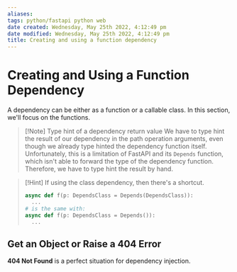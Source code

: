 ```yaml
---
aliases: 
tags: python/fastapi python web 
date created: Wednesday, May 25th 2022, 4:12:49 pm
date modified: Wednesday, May 25th 2022, 4:12:49 pm
title: Creating and using a function dependency
---
```


# Creating and Using a Function Dependency

A dependency can be either as a function or a callable class. In this section, we'll focus on the functions.

> [!Note] Type hint of a dependency return value
> We have to type hint the result of our dependency in the path operation arguments, even though we already type hinted the dependency function itself. Unfortunately, this is a limitation of FastAPI and its `Depends` function, which isn't able to forward the type of the dependency function. Therefore, we have to type hint the result by hand.

> [!Hint]
> If using the class dependency, then there's a shortcut.
> ```python
> async def f(p: DependsClass = Depends(DependsClass)):
> 	...
> # is the same with:
> async def f(p: DependsClass = Depends()):
> 	...
>```


## Get an Object or Raise a 404 Error

**404 Not Found** is a perfect situation for dependency injection.
